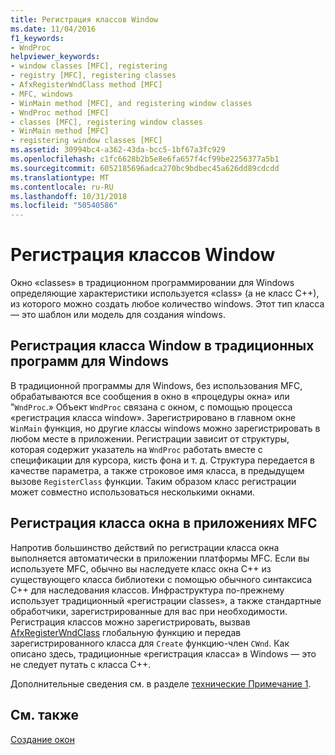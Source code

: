 ```yaml
---
title: Регистрация классов Window
ms.date: 11/04/2016
f1_keywords:
- WndProc
helpviewer_keywords:
- window classes [MFC], registering
- registry [MFC], registering classes
- AfxRegisterWndClass method [MFC]
- MFC, windows
- WinMain method [MFC], and registering window classes
- WndProc method [MFC]
- classes [MFC], registering window classes
- WinMain method [MFC]
- registering window classes [MFC]
ms.assetid: 30994bc4-a362-43da-bcc5-1bf67a3fc929
ms.openlocfilehash: c1fc6628b2b5e8e6fa657f4cf99be2256377a5b1
ms.sourcegitcommit: 6052185696adca270bc9bdbec45a626dd89cdcdd
ms.translationtype: MT
ms.contentlocale: ru-RU
ms.lasthandoff: 10/31/2018
ms.locfileid: "50540586"
---
```

# <a name="registering-window-classes"></a>Регистрация классов Window

Окно «classes» в традиционном программировании для Windows определяющие характеристики используется «class» (а не класс C++), из которого можно создать любое количество windows. Этот тип класса — это шаблон или модель для создания windows.

## <a name="window-class-registration-in-traditional-programs-for-windows"></a>Регистрация класса Window в традиционных программ для Windows

В традиционной программы для Windows, без использования MFC, обрабатываются все сообщения в окно в «процедуры окна» или "`WndProc`.» Объект `WndProc` связана с окном, с помощью процесса «регистрация класса window». Зарегистрировано в главном окне `WinMain` функция, но другие классы windows можно зарегистрировать в любом месте в приложении. Регистрации зависит от структуры, которая содержит указатель на `WndProc` работать вместе с спецификации для курсора, кисть фона и т. д. Структура передается в качестве параметра, а также строковое имя класса, в предыдущем вызове `RegisterClass` функции. Таким образом класс регистрации может совместно использоваться несколькими окнами.

## <a name="window-class-registration-in-mfc-programs"></a>Регистрация класса окна в приложениях MFC

Напротив большинство действий по регистрации класса окна выполняется автоматически в приложении платформы MFC. Если вы используете MFC, обычно вы наследуете класс окна C++ из существующего класса библиотеки с помощью обычного синтаксиса C++ для наследования классов. Инфраструктура по-прежнему использует традиционный «регистрации classes», а также стандартные обработчики, зарегистрированные для вас при необходимости. Регистрация классов можно зарегистрировать, вызвав [AfxRegisterWndClass](../mfc/reference/application-information-and-management.md#afxregisterwndclass) глобальную функцию и передав зарегистрированного класса для `Create` функцию-член `CWnd`. Как описано здесь, традиционные «регистрация класса» в Windows — это не следует путать с класса C++.

Дополнительные сведения см. в разделе [технические Примечание 1](../mfc/tn001-window-class-registration.md).

## <a name="see-also"></a>См. также

[Создание окон](../mfc/creating-windows.md)

